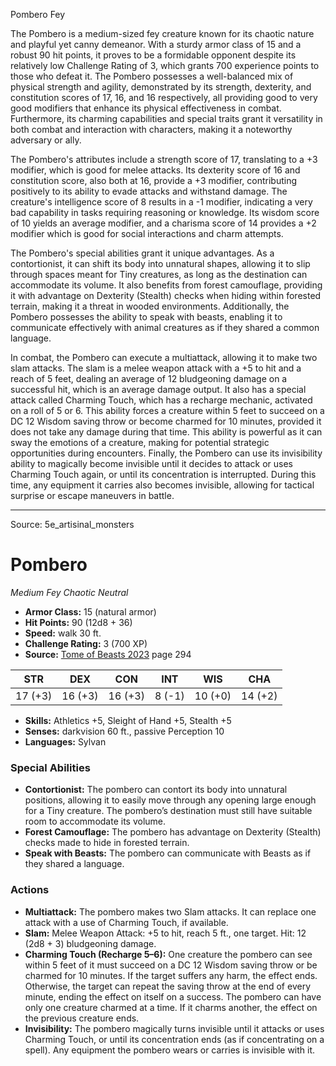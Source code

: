 <MonsterName/>Pombero</MonsterName>
<CreatureType/>Fey</CreatureType>

<summary>The Pombero is a medium-sized fey creature known for its chaotic nature and playful yet canny demeanor. With a sturdy armor class of 15 and a robust 90 hit points, it proves to be a formidable opponent despite its relatively low Challenge Rating of 3, which grants 700 experience points to those who defeat it. The Pombero possesses a well-balanced mix of physical strength and agility, demonstrated by its strength, dexterity, and constitution scores of 17, 16, and 16 respectively, all providing good to very good modifiers that enhance its physical effectiveness in combat. Furthermore, its charming capabilities and special traits grant it versatility in both combat and interaction with characters, making it a noteworthy adversary or ally.</summary>

<detail>

The Pombero's attributes include a strength score of 17, translating to a +3 modifier, which is good for melee attacks. Its dexterity score of 16 and constitution score, also both at 16, provide a +3 modifier, contributing positively to its ability to evade attacks and withstand damage. The creature's intelligence score of 8 results in a -1 modifier, indicating a very bad capability in tasks requiring reasoning or knowledge. Its wisdom score of 10 yields an average modifier, and a charisma score of 14 provides a +2 modifier which is good for social interactions and charm attempts.

The Pombero's special abilities grant it unique advantages. As a contortionist, it can shift its body into unnatural shapes, allowing it to slip through spaces meant for Tiny creatures, as long as the destination can accommodate its volume. It also benefits from forest camouflage, providing it with advantage on Dexterity (Stealth) checks when hiding within forested terrain, making it a threat in wooded environments. Additionally, the Pombero possesses the ability to speak with beasts, enabling it to communicate effectively with animal creatures as if they shared a common language.

In combat, the Pombero can execute a multiattack, allowing it to make two slam attacks. The slam is a melee weapon attack with a +5 to hit and a reach of 5 feet, dealing an average of 12 bludgeoning damage on a successful hit, which is an average damage output. It also has a special attack called Charming Touch, which has a recharge mechanic, activated on a roll of 5 or 6. This ability forces a creature within 5 feet to succeed on a DC 12 Wisdom saving throw or become charmed for 10 minutes, provided it does not take any damage during that time. This ability is powerful as it can sway the emotions of a creature, making for potential strategic opportunities during encounters. Finally, the Pombero can use its invisibility ability to magically become invisible until it decides to attack or uses Charming Touch again, or until its concentration is interrupted. During this time, any equipment it carries also becomes invisible, allowing for tactical surprise or escape maneuvers in battle.</detail>



---

Source: 5e_artisinal_monsters

# Pombero

*Medium* *Fey* *Chaotic Neutral*

- **Armor Class:** 15 (natural armor)
- **Hit Points:** 90 (12d8 + 36)
- **Speed:** walk 30 ft.
- **Challenge Rating:** 3 (700 XP)
- **Source:** [Tome of Beasts 2023](https://koboldpress.com/kpstore/product/tome-of-beasts-1-2023-edition/) page 294

| STR | DEX | CON | INT | WIS | CHA |
| --- | --- | --- | --- | --- | --- |
| 17 (+3) | 16 (+3) | 16 (+3) | 8 (-1) | 10 (+0) | 14 (+2) |

- **Skills:** Athletics +5, Sleight of Hand +5, Stealth +5
- **Senses:** darkvision 60 ft., passive Perception 10
- **Languages:** Sylvan

### Special Abilities

- **Contortionist:** The pombero can contort its body into unnatural positions, allowing it to easily move through any opening large enough for a Tiny creature. The pombero’s destination must still have suitable room to accommodate its volume.
- **Forest Camouflage:** The pombero has advantage on Dexterity (Stealth) checks made to hide in forested terrain.
- **Speak with Beasts:** The pombero can communicate with Beasts as if they shared a language.

### Actions

- **Multiattack:** The pombero makes two Slam attacks. It can replace one attack with a use of Charming Touch, if available.
- **Slam:** Melee Weapon Attack: +5 to hit, reach 5 ft., one target. Hit: 12 (2d8 + 3) bludgeoning damage.
- **Charming Touch (Recharge 5–6):** One creature the pombero can see within 5 feet of it must succeed on a DC 12 Wisdom saving throw or be charmed for 10 minutes. If the target suffers any harm, the effect ends. Otherwise, the target can repeat the saving throw at the end of every minute, ending the effect on itself on a success. The pombero can have only one creature charmed at a time. If it charms another, the effect on the previous creature ends.
- **Invisibility:** The pombero magically turns invisible until it attacks or uses Charming Touch, or until its concentration ends (as if concentrating on a spell). Any equipment the pombero wears or carries is invisible with it.


